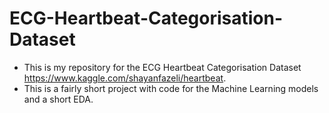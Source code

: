 # ECG-Heartbeat-Categorisation-Dataset

* This is my repository for the ECG Heartbeat Categorisation Dataset https://www.kaggle.com/shayanfazeli/heartbeat.
* This is a fairly short project with code for the Machine Learning models and a short EDA.


